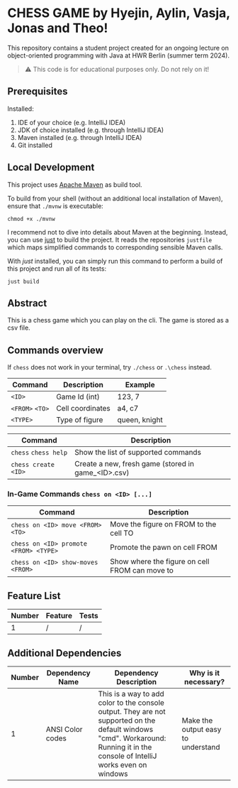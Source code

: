 # CHESS GAME by Hyejin, Aylin, Vasja, Jonas and Theo!

This repository contains a student project created for an ongoing lecture on object-oriented programming
with Java at HWR Berlin (summer term 2024).

> :warning: This code is for educational purposes only. Do not rely on it!

## Prerequisites

Installed:

1. IDE of your choice (e.g. IntelliJ IDEA)
2. JDK of choice installed (e.g. through IntelliJ IDEA)
3. Maven installed (e.g. through IntelliJ IDEA)
4. Git installed

## Local Development

This project uses [Apache Maven](https://maven.apache.org/) as build tool.

To build from your shell (without an additional local installation of Maven), ensure that `./mvnw`
is executable:

```
chmod +x ./mvnw
```

I recommend not to dive into details about Maven at the beginning.
Instead, you can use [just][just] to build the project.
It reads the repositories `justfile` which maps simplified commands to corresponding sensible Maven
calls.

With _just_ installed, you can simply run this command to perform a build of this project and run
all of its tests:

```
just build
```

## Abstract

This is a chess game which you can play on the cli. The game is stored as a csv file.

[TODO]: # (State most important features.)

[TODO]: # (State the most interesting problems you encountered during the project.)

## Commands overview

If `chess` does not work in your terminal, try `./chess` or `.\chess` instead.

| Command         | Description      | Example       |
|-----------------|------------------|---------------|
| `<ID>`          | Game Id (int)    | 123, 7        |
| `<FROM>` `<TO>` | Cell coordinates | a4, c7        |
| `<TYPE>`        | Type of figure   | queen, knight |

| Command              | Description                                         |
|----------------------|-----------------------------------------------------|
| `chess` `chess help` | Show the list of supported commands                 |
| `chess create <ID>`  | Create a new, fresh game (stored in game_\<ID>.csv) |

### In-Game Commands `chess on <ID> [...]`

| Command                               | Description                                    |
|---------------------------------------|------------------------------------------------|
| `chess on <ID> move <FROM> <TO>`      | Move the figure on FROM to the cell TO         |
| `chess on <ID> promote <FROM> <TYPE>` | Promote the pawn on cell FROM                  |
| `chess on <ID> show-moves <FROM>`     | Show where the figure on cell FROM can move to |

## Feature List

[TODO]: # (For each feature implemented, add a row to the table!)

| Number | Feature | Tests |
|--------|---------|-------|
| 1      | /       | /     |

## Additional Dependencies

| Number | Dependency Name  | Dependency Description                                                                                                                                                         | Why is it necessary?               |
|--------|------------------|--------------------------------------------------------------------------------------------------------------------------------------------------------------------------------|------------------------------------|
| 1      | ANSI Color codes | This is a way to add color to the console output. They are not supported on the default windows "cmd". Workaround: Running it in the console of IntelliJ works even on windows | Make the output easy to understand |

[maven]: https://maven.apache.org/

[just]: https://github.com/casey/just
